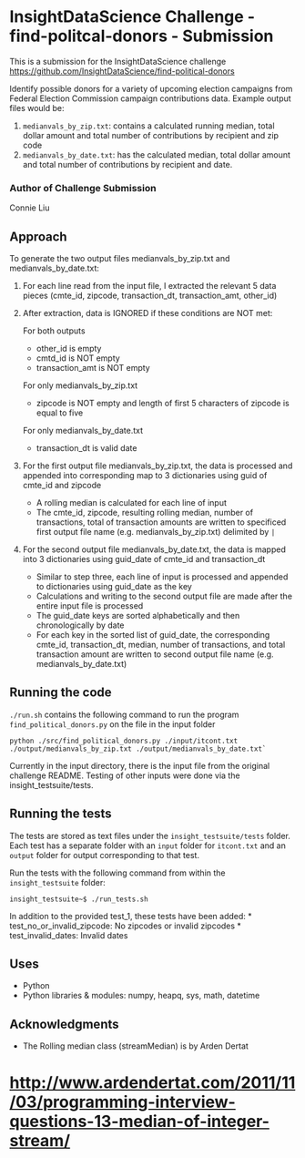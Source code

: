 # InsightDataScience Challenge - find-politcal-donors - Submission

This is a submission for the InsightDataScience challenge https://github.com/InsightDataScience/find-political-donors

Identify possible donors for a variety of upcoming election campaigns from Federal Election Commission campaign contributions data. Example output files would be:
1. `medianvals_by_zip.txt`: contains a calculated running median, total dollar amount and total number of contributions by recipient and zip code
2. `medianvals_by_date.txt`: has the calculated median, total dollar amount and total number of contributions by recipient and date.


### Author of Challenge Submission

Connie Liu


## Approach

To generate the two output files medianvals_by_zip.txt and medianvals_by_date.txt:
1. For each line read from the input file, I extracted the relevant 5 data pieces (cmte_id, zipcode, transaction_dt, transaction_amt, other_id)
2. After extraction, data is IGNORED if these conditions are NOT met:

    For both outputs
    * other_id is empty
    * cmtd_id is NOT empty
    * transaction_amt is NOT empty

    For only medianvals_by_zip.txt
    * zipcode is NOT empty and length of first 5 characters of zipcode is equal to five

    For only medianvals_by_date.txt
    * transaction_dt is valid date

3. For the first output file medianvals_by_zip.txt, the data is processed and appended into corresponding map to 3 dictionaries using guid of cmte_id and zipcode
    * A rolling median is calculated for each line of input
    * The cmte_id, zipcode, resulting rolling median, number of transactions, total of transaction amounts are written to specificed first output file name (e.g. medianvals_by_zip.txt) delimited by `|`
4. For the second output file medianvals_by_date.txt, the data is mapped into 3 dictionaries using guid_date of cmte_id and transaction_dt
    * Similar to step three, each line of input is processed and appended to dictionaries using guid_date as the key
    * Calculations and writing to the second output file are made after the entire input file is processed
    * The guid_date keys are sorted alphabetically and then chronologically by date
    * For each key in the sorted list of guid_date, the corresponding cmte_id, transaction_dt, median, number of transactions, and total transaction amount are written to second output file name (e.g. medianvals_by_date.txt)


## Running the code

`./run.sh` contains the following command to run the program `find_political_donors.py` on the file in the input folder

```
python ./src/find_political_donors.py ./input/itcont.txt ./output/medianvals_by_zip.txt ./output/medianvals_by_date.txt`
```

Currently in the input directory, there is the input file from the original challenge README.  Testing of other inputs were done via the insight_testsuite/tests.


## Running the tests

The tests are stored as text files under the `insight_testsuite/tests` folder. Each test has a separate folder with an `input` folder for `itcont.txt` and an `output` folder for output corresponding to that test.

Run the tests with the following command from within the `insight_testsuite` folder:

    insight_testsuite~$ ./run_tests.sh

In addition to the provided test_1, these tests have been added:
    * test_no_or_invalid_zipcode: No zipcodes or invalid zipcodes
    * test_invalid_dates: Invalid dates


## Uses

* Python
* Python libraries & modules: numpy, heapq, sys, math, datetime


## Acknowledgments

* The Rolling median class (streamMedian) is by Arden Dertat
# http://www.ardendertat.com/2011/11/03/programming-interview-questions-13-median-of-integer-stream/
